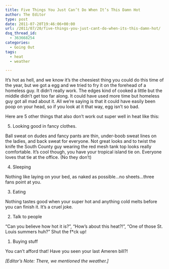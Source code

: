 ```yaml
---
title: Five Things You Just Can’t Do When It’s This Damn Hot
author: The Editor
type: post
date: 2011-07-20T19:46:06+00:00
url: /2011/07/20/five-things-you-just-cant-do-when-its-this-damn-hot/
dsq_thread_id:
  - 363668254
categories:
  - Going Out
tags:
  - heat
  - weather

---
```

It&#8217;s hot as hell, and we know it&#8217;s the cheesiest thing you could do this time of the year, but we got a egg and we tried to fry it on the forehead of a homeless guy. It didn&#8217;t really work. The edges kind of cooked a little but the middle didn&#8217;t get too far along. It could have used more time but homeless guy got all mad about it. All we&#8217;re saying is that it could have easily been poop on your head, so if you look at it that way, egg isn&#8217;t so bad.

Here are 5 other things that also don&#8217;t work out super well in heat like this:

5. Looking good in fancy clothes.

Ball sweat on dudes and fancy pants are thin, under-boob sweat lines on the ladies, and back sweat for everyone. Not great looks and to twist the knife the South County guy wearing the red mesh tank top looks really comfortable. It&#8217;s cool though, you have your tropical island tie on. Everyone loves that tie at the office. (No they don&#8217;t)

4. Sleeping

Nothing like laying on your bed, as naked as possible&#8230;no sheets&#8230;three fans point at you.

3. Eating

Nothing tastes good when your super hot and anything cold melts before you can finish it. It&#8217;s a cruel joke.

2. Talk to people

&#8220;Can you believe how hot it is?&#8221;, &#8220;How&#8217;s about this heat?!&#8221;, &#8220;One of those St. Louis summers huh?&#8221; Shut the f*ck up!

1. Buying stuff

You can&#8217;t afford that! Have you seen your last Ameren bill?!

_[Editor&#8217;s Note: There, we mentioned the weather.]_